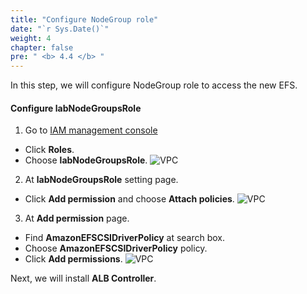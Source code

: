 ```yaml
---
title: "Configure NodeGroup role"
date: "`r Sys.Date()`"
weight: 4
chapter: false
pre: " <b> 4.4 </b> "
---
```


In this step, we will configure NodeGroup role to access the new EFS.

#### Configure **labNodeGroupsRole**

1. Go to [IAM management console](https://console.aws.amazon.com/iam/home)

- Click **Roles**.
- Choose **labNodeGroupsRole**.
  ![VPC](/workshop-01-wordpress-deployment-on-eks/images/4.configure/ws01-configure14.png)

2. At **labNodeGroupsRole** setting page.

- Click **Add permission** and choose **Attach policies**.
  ![VPC](/workshop-01-wordpress-deployment-on-eks/images/4.configure/ws01-configure15.png)

3. At **Add permission** page.

- Find **AmazonEFSCSIDriverPolicy** at search box.
- Choose **AmazonEFSCSIDriverPolicy** policy.
- Click **Add permissions**.
  ![VPC](/workshop-01-wordpress-deployment-on-eks/images/4.configure/ws01-configure16.png)

Next, we will install **ALB Controller**.
